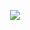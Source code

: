 
<p align="center">
  <img src="https://capsule-render.vercel.app/api?type=waving&color=gradient&height=60&section=footer](https://media.giphy.com/media/oNJ3am00JCroA/giphy.gif)https://media.giphy.com/media/oNJ3am00JCroA/giphy.gif"/>
</p>
